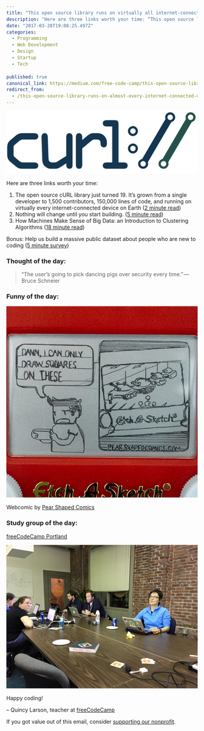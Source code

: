 ```yaml
---
title: "This open source library runs on virtually all internet-connected devices"
description: "Here are three links worth your time: “This open source library runs on virtually all internet-connected devices” is published by Quincy Larson in freeCodeCamp.org"
date: "2017-03-28T19:08:25.497Z"
categories: 
  - Programming
  - Web Development
  - Design
  - Startup
  - Tech

published: true
canonical_link: https://medium.com/free-code-camp/this-open-source-library-runs-on-almost-every-internet-connected-device-on-earth-f7f01a85e5cf
redirect_from:
  - /this-open-source-library-runs-on-almost-every-internet-connected-device-on-earth-f7f01a85e5cf
---
```


![](./asset-1.png)

Here are three links worth your time:

1.  The open source cURL library just turned 19. It’s grown from a single developer to 1,500 contributors, 150,000 lines of code, and running on virtually every internet-connected device on Earth ([2 minute read](http://bit.ly/2ng6pr6))
2.  Nothing will change until you start building. ([5 minute read](http://bit.ly/2o35wpO))
3.  How Machines Make Sense of Big Data: an Introduction to Clustering Algorithms ([18 minute read](http://bit.ly/2odPyGE))

Bonus: Help us build a massive public dataset about people who are new to coding ([5 minute survey](http://bit.ly/2017-new-coder-survey))

### Thought of the day:

> “The user’s going to pick dancing pigs over security every time.” — Bruce Schneier

### Funny of the day:

![](./asset-2.jpeg)

Webcomic by [Pear Shaped Comics](http://bit.ly/2nJaQOk)

### Study group of the day:

[freeCodeCamp Portland](http://bit.ly/2odPTsU)

![](./asset-3.jpeg)

Happy coding!

– Quincy Larson, teacher at [freeCodeCamp](http://bit.ly/2j7Q1dN)

If you got value out of this email, consider [supporting our nonprofit](https://www.freecodecamp.com/donate/).
